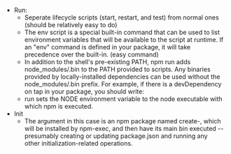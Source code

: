 - Run:
   * Seperate lifecycle scripts (start, restart, and test) from normal ones (should be relatively easy to do)
   * The env script is a special built-in command that can be used to list environment variables that will be available to the script at runtime. If an "env" command is defined in your package, it will take precedence over the built-in. (easy command)
   * In addition to the shell's pre-existing PATH, npm run adds node_modules/.bin to the PATH provided to scripts. Any binaries provided by locally-installed dependencies can be used without the node_modules/.bin prefix. For example, if there is a devDependency on tap in your package, you should write:
   * run sets the NODE environment variable to the node executable with which npm is executed.
- Init
  * The <initializer> argument in this case is an npm package named create-<initializer>, which will be installed by npm-exec, and then have its main bin executed -- presumably creating or updating package.json and running any other initialization-related operations.
